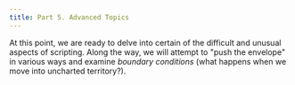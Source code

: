 ```yaml
---
title: Part 5. Advanced Topics
---
```



At this point, we are ready to delve into certain of the difficult and unusual aspects of scripting. Along the way, we will attempt to "push the envelope" in various ways and examine _boundary conditions_ (what happens when we move into uncharted territory?).
